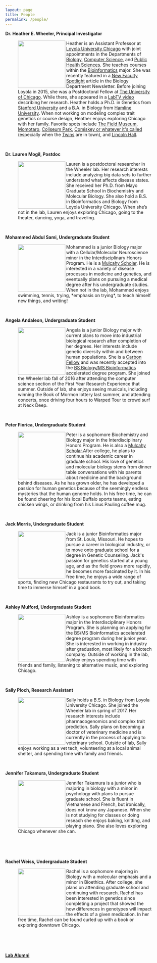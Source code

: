 ```yaml
---
layout: page
title: People
permalink: /people/
---
```


**Dr. Heather E. Wheeler, Principal Investigator**


<figure>
    <a href="../images/hew.jpg">
	<img src="{{ site.baseurl }}/images/hew.jpg" width="150px" height="150px" align="left"/>
    </a>
<figcaption>
	Heather is an Assistant Professor at <a href="http://luc.edu/">Loyola University Chicago</a> with joint appointments in the Departments of <a href="http://luc.edu/biology">Biology</a>, <a href="http://luc.edu/cs">Computer Science</a>, and <a href="http://ssom.luc.edu/public_health_sciences/">Public Health Sciences</a>. She teaches courses within the <a href="http://luc.edu/bioinformatics/">Bioinformatics</a> major. She was recently featured in a <a href="{{ site.baseurl }}/images/wheeler-newsletterpage-2016.pdf">New Faculty Spotlight</a> article in the Biology Department Newsletter. Before joining Loyola in 2015, she was a Postdoctoral Fellow at <a href="http://medicine.uchicago.edu/">The University of Chicago</a>. While there, she appeared in a <a href="http://www.labtv.com/Home/Profile?researcherId=1894">LabTV video</a> describing her research. Heather holds a Ph.D. in Genetics from <a href="http://genetics.stanford.edu/">Stanford University</a> and a B.A. in Biology from <a href="http://www.hamline.edu/cla/biology/">Hamline University</a>. When not working on modeling complex trait genetics or course design, Heather enjoys exploring Chicago with her family. Favorite spots include <a href="http://www.fieldmuseum.org/">The Field Museum</a>, <a href="http://www.momotarochicago.com/">Momotaro</a>, <a href="http://www.chicagoparkdistrict.com/parks/Coliseum-Park/">Coliseum Park</a>, <a href="https://en.wikipedia.org/wiki/Guaranteed_Rate_Field">Comiskey or whatever it's called</a> (especially when the <a href="https://www.mlb.com/twins/?c_id=min">Twins</a> are in town), and <a href="http://www.lh-st.com/">Lincoln Hall</a>.
</figcaption>
</figure>
<br>

**Dr. Lauren Mogil, Postdoc**
<figure>
    <a href="../images/lauren.png">
        <img src="{{ site.baseurl }}/images/lauren.png" width="150px" height="150px" align="left"/>
    </a>
<figcaption>
	Lauren is a postdoctoral researcher in the Wheeler lab. Her research interests include analyzing big data sets to further understand what affects disease states. She received her Ph.D. from Mayo Graduate School in Biochemistry and Molecular Biology. She also hold a B.S. in Bioinformatics and Biology from Loyola University Chicago. When she’s not in the lab, Lauren enjoys exploring Chicago, going to the theater, dancing, yoga, and traveling. 
</figcaption>
</figure>  
<br>

**Mohammed Abdul Sami, Undergraduate Student**

<figure>
    <a href="../images/mohammed.jpg">
        <img src="{{ site.baseurl }}/images/mohammed.jpg" width="150px" height="150px" align="left"/>
    </a>
<figcaption>
Mohammed is a junior Biology major with a Cellular/Molecular Neuroscience minor in the Interdisciplinary Honors Program. He is a <a href="http://www.luc.edu/cas/academics_mulcahyscholarship.shtml">Mulcahy Scholar</a>. He is interested in a variety of disease processes in medicine and genetics, and eventually plans on pursuing a medical degree after his undergraduate studies. When not in the lab, Mohammed enjoys swimming, tennis, trying, *emphasis on trying*, to teach himself new things, and writing!
</figcaption>
</figure>
<br>

**Angela Andaleon, Undergraduate Student**
<figure>
    <a href="../images/angela.png">
        <img src="{{ site.baseurl }}/images/angela.png" width="150px" height="150px" align="left"/>
    </a>
<figcaption>
Angela is a junior Biology major with current plans to move into industrial biological research after completion of her degrees. Her interests include genetic diversity within and between human populations. She is a <a href="http://www.luc.edu/sustainability/research/studentfellowships/carbon_fellowships/index.shtml">Carbon Fellow</a> and was recently accepted into the <a href="http://luc.edu/bioinformatics/accelerateddegrees/">BS Biology/MS Bioinformatics</a> accelerated degree program. She joined the Wheeler lab fall of 2016 after attending the computer science section of the First Year Research Experience that summer. Outside of lab, she enjoys seeing musicals, including winning the Book of Mormon lottery last summer, and attending concerts, once driving four hours to Warped Tour to crowd surf at Neck Deep.
</figcaption>
</figure>  
<br>

**Peter Fiorica, Undergraduate Student**

<figure>
    <a href="../images/FioricaHewlabPortrait.jpg">
        <img src="{{ site.baseurl }}/images/FioricaHewlabPortrait.jpg" width="150px" height="150px" align="left"/>
    </a>
<figcaption>
Peter is a sophomore Biochemistry and Biology major in the Interdisciplinary Honors Program.  He is also a <a href="http://www.luc.edu/cas/academics_mulcahyscholarship.shtml">Mulcahy Scholar</a>.After college, he plans to continue his academic career in graduate school. His love of genetics and molecular biology stems from dinner table conversations with his parents about medicine and the background behind diseases.  As he has grown older, he has developed a passion for human genetics because of the seemingly endless mysteries that the human genome holds.  In his free time, he can be found cheering for his local Buffalo sports teams, eating chicken wings, or drinking from his Linus Pauling coffee mug.
</figcaption>
</figure>
<br>

**Jack Morris, Undergraduate Student**

<figure>
    <a href="../images/jack.jpg">
        <img src="{{ site.baseurl }}/images/jack.jpg" width="150px" height="150px" align="left"/>
    </a>
<figcaption>
        Jack is a junior Bioinformatics major from St. Louis, Missouri. He hopes to pursue a career in biological industry, or to move onto graduate school for a degree in Genetic Counseling. Jack's passion for genetics started at a young age, and as the field grows more rapidly, he becomes more fascinated by it. In his free time, he enjoys a wide range of sports, finding new Chicago restaurants to try out, and taking time to immerse himself in a good book.
</figcaption>
</figure>
<br>

**Ashley Mulford, Undergraduate Student**

<figure>
    <a href="../images/ashley.png">
        <img src="{{ site.baseurl }}/images/ashley.png" width="150px" height="150px" align="left"/>
    </a>
<figcaption>
Ashley is a sophomore Bioinformatics major in the Interdisciplinary Honors Program. She is planning on applying for the BS/MS Bioinformatics accelerated degree program during her junior year. She is interested in working in industry after graduation, most likely for a biotech company. Outside of working in the lab, Ashley enjoys spending time with friends and family, listening to alternative music, and exploring Chicago.
</figcaption>
</figure>
<br>

**Sally Ploch, Research Assistant**

<figure>
    <a href="../images/sally.jpg">
        <img src="{{ site.baseurl }}/images/sally.jpg" width="150px" height="150px" align="left"/>
    </a>
<figcaption>
        Sally holds a B.S. in Biology from Loyola University Chicago. She joined the Wheeler lab in spring of 2017. Her research interests include pharmacogenomics and complex trait prediction. Sally plans on becoming a doctor of veterinary medicine and is currently in the process of applying to veterinary school. Outside of lab, Sally enjoys working as a vet tech, volunteering at a local animal shelter, and spending time with family and friends.
</figcaption>
</figure>
<br>

**Jennifer Takamura, Undergraduate Student**

<figure>
    <a href="../images/jennifer.jpg">
        <img src="{{ site.baseurl }}/images/jennifer.jpg" width="150px" height="150px" align="left"/>
    </a>
<figcaption>
Jennifer Takamura is a junior who is majoring in biology with a minor in psychology with plans to pursue graduate school. She is fluent in Vietnamese and French, but ironically, does not know any Japanese. When she is not studying for classes or doing reseach she enjoys baking, knitting, and playing piano. She also loves exploring Chicago whenever she can.
</figcaption>
</figure>
<br>
<br>
<br>

**Rachel Weiss, Undergraduate Student**

<figure>
    <a href="../images/rachel.jpg">
        <img src="{{ site.baseurl }}/images/rachel.jpg" width="150px" height="150px" align="left"/>
    </a>
<figcaption>
Rachel is a sophomore majoring in Biology with a molecular emphasis and a minor in Bioethics. After college, she plans on attending graduate school and continuing with research. Rachel has been interested in genetics since completing a project that showed the how differences in genotypes will impact the effects of a given medication.  In her free time, Rachel can be found curled up with a book or exploring downtown Chicago.
</figcaption>
</figure>
<br>
<br>
<br>

**<a href="{{ site.baseurl }}/alumni">Lab Alumni</a>**
